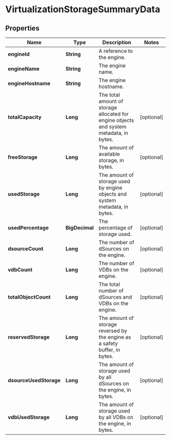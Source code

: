 

# VirtualizationStorageSummaryData


## Properties

| Name | Type | Description | Notes |
|------------ | ------------- | ------------- | -------------|
|**engineId** | **String** | A reference to the engine. |  |
|**engineName** | **String** | The engine name. |  |
|**engineHostname** | **String** | The engine hostname. |  |
|**totalCapacity** | **Long** | The total amount of storage allocated for engine objects and system metadata, in bytes. |  [optional] |
|**freeStorage** | **Long** | The amount of available storage, in bytes. |  [optional] |
|**usedStorage** | **Long** | The amount of storage used by engine objects and system metadata, in bytes. |  [optional] |
|**usedPercentage** | **BigDecimal** | The percentage of storage used. |  [optional] |
|**dsourceCount** | **Long** | The number of dSources on the engine. |  [optional] |
|**vdbCount** | **Long** | The number of VDBs on the engine. |  [optional] |
|**totalObjectCount** | **Long** | The total number of dSources and VDBs on the engine. |  [optional] |
|**reservedStorage** | **Long** | The amount of storage reversed by the engine as a safety buffer, in bytes. |  [optional] |
|**dsourceUsedStorage** | **Long** | The amount of storage used by all dSources on the engine, in bytes. |  [optional] |
|**vdbUsedStorage** | **Long** | The amount of storage used by all VDBs on the engine, in bytes. |  [optional] |



